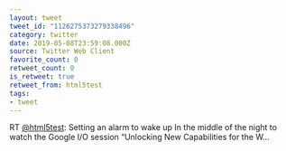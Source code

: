 ```yaml
---
layout: tweet
tweet_id: "1126275373279338496"
category: twitter
date: 2019-05-08T23:59:08.000Z
source: Twitter Web Client
favorite_count: 0
retweet_count: 0
is_retweet: true
retweet_from: html5test
tags:
- tweet
---
```


RT [@html5test](https://twitter.com/@html5test): Setting an alarm to wake up In the middle of the night to watch the Google I/O session “Unlocking New Capabilities for the W…
